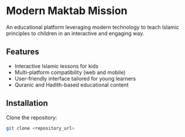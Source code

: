 # Modern Maktab Mission

An educational platform leveraging modern technology to teach Islamic principles to children in an interactive and engaging way.

## Features
- Interactive Islamic lessons for kids
- Multi-platform compatibility (web and mobile)
- User-friendly interface tailored for young learners
- Quranic and Hadith-based educational content

## Installation
Clone the repository:
```bash
git clone <repository_url>
